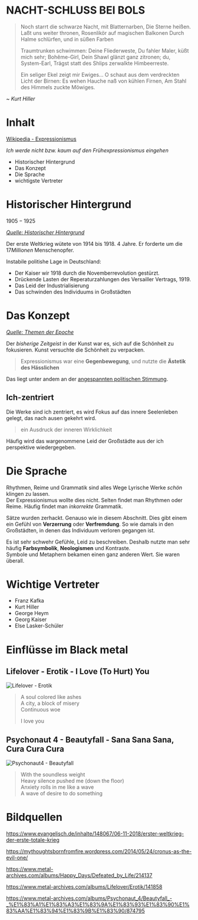 


# NACHT-SCHLUSS BEI BOLS
>
> Noch starrt die schwarze Nacht, mit  Blatternarben,
> Die Sterne heißen. Laßt uns weiter thronen,
> Rosenlikör auf magischen Balkonen
> Durch Halme schlürfen, und in süßen Farben
> 
> Traumtrunken schwimmen: Deine Fliederweste,
> Du fahler Maler, küßt mich sehr; Bohême-Girl,
> Dein Shawl glänzt ganz zitronen; du, System-Earl,
> Trägst statt des Shlips zerwalkte Himbeerreste.
> 
> Ein seliger Ekel zeigt mir Ewiges…
> O schaut aus dem verdreckten Licht der Birnen:
> Es wehen Hauche naß von kühlen Firnen,
> Am Stahl des Himmels zuckte Möwiges.

 ~ *Kurt Hiller*

# Inhalt

[Wikipedia - Expressionismus](https://de.wikipedia.org/wiki/Expressionismus_(Literatur))

*Ich werde nicht bzw. kaum auf den Frühexpressionismus eingehen*

 - Historischer Hintergrund
 - Das Konzept
 - Die Sprache
 - wichtigste Vertreter

# Historischer Hintergrund

$1905 - 1925$

*[Quelle: Historischer Hintergrund](https://www.inhaltsangabe.de/wissen/literaturepochen/expressionismus/#historischer-hintergrund)*

 Der erste Weltkrieg wütete von $1914$ bis $1918$. $4$ Jahre. Er forderte  um die $17 Millionen$ Menschenopfer. 

 Instabile politishe Lage in Deutschland:
  - Der Kaiser wir $1918$ durch die Novemberrevolution gestürzt.
  - Drückende Lasten der Reperaturzahlungen des Versailler Vertrags, $1919$.
  - Das Leid der Industrialisierung
  - Das schwinden des Individuums in Großstädten

# Das Konzept

 *[Quelle: Themen der Epoche](https://literaturhandbuch.de/epochen-expressionismus-1905-1925/)*

Der *bisherige Zeitgeist* in der Kunst war es, sich auf die Schönheit zu fokusieren. Kunst versuchte die Schönheit zu verpacken.

> Expressionismus war eine **Gegenbewegung**, und nutzte die **Ästetik des Hässlichen**

Das liegt unter andem an der [angespannten politischen Stimmung](#historischer-hintergrund).

## Ich-zentriert

Die Werke sind ich zentriert, es wird Fokus auf das innere Seelenleben gelegt, das nach ausen gekehrt wird.

> ein Ausdruck der inneren Wirklichkeit

Häufig wird das wargenommene Leid der Großstädte aus der ich perspektive wiedergegeben.

# Die Sprache

Rhythmen, Reime und Grammatik sind alles Wege Lyrische Werke *schön* klingen zu lassen.  
Der Expressionismus wollte dies nicht. Selten findet man Rhythmen oder Reime. Häufig findet man *inkorrekte* Grammatik.

Sätze wurden zerhackt. Genauso wie in diesem Abschnitt. Dies gibt einem ein Gefühl von **Verzerrung** oder **Verfremdung**. So wie damals in den Großstädten, in denen das Individuum verloren gegangen ist.

Es ist sehr schwehr Gefühle, Leid zu beschreiben. Deshalb nutzte man sehr häufig **Farbsymbolik**, **Neologismen** und Kontraste.  
Symbole und Metaphern bekamen einen ganz anderen Wert. Sie waren überall.

# Wichtige Vertreter
 - Franz Kafka
 - Kurt Hiller
 - George Heym
 - Georg Kaiser
 - Else Lasker-Schüler

# Einflüsse im Black metal

## Lifelover - Erotik - I Love (To Hurt) You

![Lifelover - Erotik](assets/lifelover-erotik.jpg)

> A soul colored like ashes  
> A city, a block of misery  
> Continuous woe  
>
> I love you

## Psychonaut 4 - Beautyfall - Sana Sana Sana, Cura Cura Cura

![Psychonaut4 - Beautyfall](assets/psychonaut4-sanasanasanacuracuracura.jpg)

> With the soundless weight  
> Heavy silence pushed me (down the floor)  
> Anxiety rolls in me like a wave  
> A wave of desire to do something

# Bildquellen

https://www.evangelisch.de/inhalte/148067/06-11-2018/erster-weltkrieg-der-erste-totale-krieg

https://mythoughtsbornfromfire.wordpress.com/2014/05/24/cronus-as-the-evil-one/

https://www.metal-archives.com/albums/Happy_Days/Defeated_by_Life/214137

https://www.metal-archives.com/albums/Lifelover/Erotik/141858

https://www.metal-archives.com/albums/Psychonaut_4/Beautyfall_-_%E1%83%A1%E1%83%A3%E1%83%9A%E1%83%93%E1%83%90%E1%83%AA%E1%83%94%E1%83%9B%E1%83%90/874795
